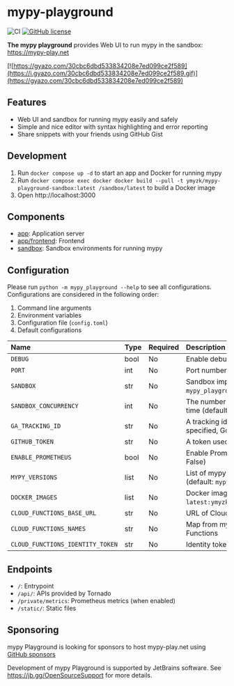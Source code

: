 # mypy-playground

![CI](https://github.com/ymyzk/mypy-playground/workflows/CI/badge.svg)
[![GitHub license](https://img.shields.io/badge/license-MIT-blue.svg)](https://github.com/ymyzk/mypy-playground/blob/master/LICENSE)

**The mypy playground** provides Web UI to run mypy in the sandbox: https://mypy-play.net

[![https://gyazo.com/30cbc6dbd533834208e7ed099ce2f589](https://i.gyazo.com/30cbc6dbd533834208e7ed099ce2f589.gif)](https://gyazo.com/30cbc6dbd533834208e7ed099ce2f589)

## Features
- Web UI and sandbox for running mypy easily and safely
- Simple and nice editor with syntax highlighting and error reporting
- Share snippets with your friends using GitHub Gist

## Development
1. Run `docker compose up -d` to start an app and Docker for running mypy
2. Run `docker compose exec docker docker build --pull -t ymyzk/mypy-playground-sandbox:latest /sandbox/latest` to build a Docker image
3. Open http://localhost:3000

## Components
- [app](app): Application server
- [app/frontend](app/frontend): Frontend
- [sandbox](sandbox): Sandbox environments for running mypy

## Configuration
Please run `python -m mypy_playground --help` to see all configurations.
Configurations are considered in the following order:

1. Command line arguments
2. Environment variables
3. Configuration file (`config.toml`)
4. Default configurations

| Name | Type | Required | Description |
|:-----|:-----|:---------|:------------|
| `DEBUG` | bool | No | Enable debug mode (default: False) |
| `PORT` | int | No | Port number (default: 8080) |
| `SANDBOX` | str | No | Sandbox implementation to use (default: `mypy_playground.sandbox.docker.DockerSandbox`) |
| `SANDBOX_CONCURRENCY` | int | No | The number of running sandboxes at the same time (default: 3) |
| `GA_TRACKING_ID` | str | No | A tracking id for Google Analytics. If not specified, Google Analytics is disabled. |
| `GITHUB_TOKEN` | str | No | A token used to create gists |
| `ENABLE_PROMETHEUS` | bool | No | Enable Prometheus metrics endpoint (default: False) |
| `MYPY_VERSIONS` | list | No | List of mypy versions used by a sandbox (default: `mypy latest:latest`) |
| `DOCKER_IMAGES` | list | No | Docker images used by sandbox (default: `latest:ymyzk/mypy-playground-sandbox:latest`) |
| `CLOUD_FUNCTIONS_BASE_URL` | str | No | URL of Cloud Functions without function name |
| `CLOUD_FUNCTIONS_NAMES` | str | No | Map from mypy version ID to name of Cloud Functions |
| `CLOUD_FUNCTIONS_IDENTITY_TOKEN` | str | No | Identity token for development purpose |

## Endpoints
- `/`: Entrypoint
- `/api/`: APIs provided by Tornado
- `/private/metrics`: Prometheus metrics (when enabled)
- `/static/`: Static files

## Sponsoring
mypy Playground is looking for sponsors to host mypy-play.net using [GitHub sponsors](https://github.com/sponsors/ymyzk)

Development of mypy Playground is supported by JetBrains software. See https://jb.gg/OpenSourceSupport for more details.
